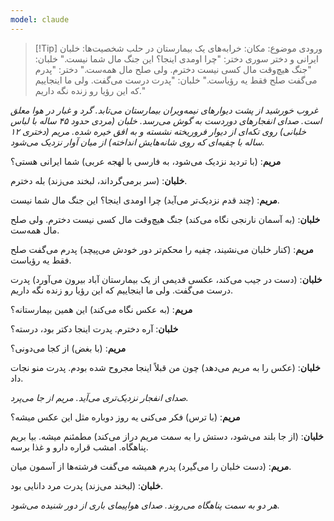 ```yaml
---
model: claude
---
```


> [!Tip] ورودی
> موضوع: مکان: خرابه‌های یک بیمارستان در حلب شخصیت‌ها: خلبان ایرانی و دختر سوری دختر: "چرا اومدی اینجا؟ این جنگ مال شما نیست." خلبان: "جنگ هیچ‌وقت مال کسی نیست دخترم. ولی صلح مال همه‌ست." دختر: "پدرم می‌گفت صلح فقط یه رؤیاست." خلبان: "پدرت درست می‌گفت. ولی ما اینجاییم که این رؤیا رو زنده نگه داریم."

_غروب خورشید از پشت دیوارهای نیمه‌ویران بیمارستان می‌تابد. گرد و غبار در هوا معلق است. صدای انفجارهای دوردست به گوش می‌رسد. خلبان (مردی حدود ۴۵ ساله با لباس خلبانی) روی تکه‌ای از دیوار فروریخته نشسته و به افق خیره شده. مریم (دختری ۱۲ ساله با چفیه‌ای که روی شانه‌هایش انداخته) از میان آوار نزدیک می‌شود._

**مریم**: (با تردید نزدیک می‌شود، به فارسی با لهجه عربی) شما ایرانی هستی؟

**خلبان**: (سر برمی‌گرداند، لبخند می‌زند) بله دخترم.

**مریم**: (چند قدم نزدیک‌تر می‌آید) چرا اومدی اینجا؟ این جنگ مال شما نیست.

**خلبان**: (به آسمان نارنجی نگاه می‌کند) جنگ هیچ‌وقت مال کسی نیست دخترم. ولی صلح مال همه‌ست.

**مریم**: (کنار خلبان می‌نشیند، چفیه را محکم‌تر دور خودش می‌پیچد) پدرم می‌گفت صلح فقط یه رؤیاست.

**خلبان**: (دست در جیب می‌کند، عکسی قدیمی از یک بیمارستان آباد بیرون می‌آورد) پدرت درست می‌گفت. ولی ما اینجاییم که این رؤیا رو زنده نگه داریم.

**مریم**: (به عکس نگاه می‌کند) این همین بیمارستانه؟

**خلبان**: آره دخترم. پدرت اینجا دکتر بود، درسته؟

**مریم**: (با بغض) از کجا می‌دونی؟

**خلبان**: (عکس را به مریم می‌دهد) چون من قبلاً اینجا مجروح شده بودم. پدرت منو نجات داد.

_صدای انفجار نزدیک‌تری می‌آید. مریم از جا می‌پرد._

**مریم**: (با ترس) فکر می‌کنی یه روز دوباره مثل این عکس میشه؟

**خلبان**: (از جا بلند می‌شود، دستش را به سمت مریم دراز می‌کند) مطمئنم میشه. بیا بریم پناهگاه. امشب قراره دارو و غذا برسه.

**مریم**: (دست خلبان را می‌گیرد) پدرم همیشه می‌گفت فرشته‌ها از آسمون میان.

**خلبان**: (لبخند می‌زند) پدرت مرد دانایی بود.

_هر دو به سمت پناهگاه می‌روند. صدای هواپیمای باری از دور شنیده می‌شود._